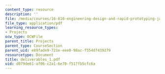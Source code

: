 ```yaml
---
content_type: resource
description: ''
file: /media/courses/16-810-engineering-design-and-rapid-prototyping-january-iap-2005/d079de61af06c2a16e70f517fb5cfc6a_deliverables_1.pdf
file_type: application/pdf
learning_resource_types:
- Projects
ocw_type: OCWFile
parent_title: Projects
parent_type: CourseSection
parent_uid: e89fade9-721e-eee0-98ac-f554d7439279
resourcetype: Document
title: deliverables_1.pdf
uid: d079de61-af06-c2a1-6e70-f517fb5cfc6a
---
```

